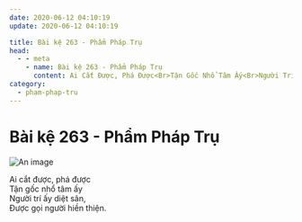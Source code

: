 ```yaml
---
date: 2020-06-12 04:10:19
update: 2020-06-12 04:10:19

title: Bài kệ 263 - Phẩm Pháp Trụ
head:
  - - meta
    - name: Bài kệ 263 - Phẩm Pháp Trụ
      content: Ai Cắt Được, Phá Được<Br>Tận Gốc Nhổ Tâm Ấy<Br>Người Trí Ấy Diệt Sân,<Br>Ðược Gọi Người Hiền Thiện.<Br>
category:
  - pham-phap-tru
---
```


# Bài kệ 263 - Phẩm Pháp Trụ

![An image](/img/pham-phap-tru/pham-phap-tru-263.jpg)

Ai cắt được, phá được<br>Tận gốc nhổ tâm ấy<br>Người trí ấy diệt sân,<br>Ðược gọi người hiền thiện.<br>
